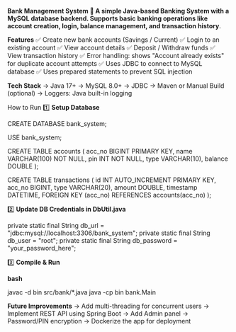 ****Bank Management System 🏦
A simple Java-based Banking System with a MySQL database backend.
Supports basic banking operations like account creation, login, balance management, and transaction history****.

**Features**
  ✅ Create new bank accounts (Savings / Current)
  ✅ Login to an existing account
  ✅ View account details
  ✅ Deposit / Withdraw funds
  ✅ View transaction history
  ✅ Error handling: shows "Account already exists" for duplicate account attempts
  ✅ Uses JDBC to connect to MySQL database
  ✅ Uses prepared statements to prevent SQL injection

**Tech Stack**
  -> Java 17+
  -> MySQL 8.0+
  -> JDBC
  -> Maven or Manual Build (optional)
  -> Loggers: Java built-in logging

How to Run
1️⃣ **Setup Database**

  CREATE DATABASE bank_system;
  
  USE bank_system;
  
  CREATE TABLE accounts (
      acc_no BIGINT PRIMARY KEY,
      name VARCHAR(100) NOT NULL,
      pin INT NOT NULL,
      type VARCHAR(10),
      balance DOUBLE
  );
  
  CREATE TABLE transactions (
      id INT AUTO_INCREMENT PRIMARY KEY,
      acc_no BIGINT,
      type VARCHAR(20),
      amount DOUBLE,
      timestamp DATETIME,
      FOREIGN KEY (acc_no) REFERENCES accounts(acc_no)
  );


2️⃣ **Update DB Credentials in DbUtil.java**

  private static final String db_url = "jdbc:mysql://localhost:3306/bank_system";
  private static final String db_user = "root";
  private static final String db_password = "your_password_here";


3️⃣ **Compile & Run**

**bash**

  javac -d bin src/bank/*.java
  java -cp bin bank.Main
  
**Future Improvements**
  -> Add multi-threading for concurrent users
  -> Implement REST API using Spring Boot
  -> Add Admin panel
  -> Password/PIN encryption
  -> Dockerize the app for deployment
